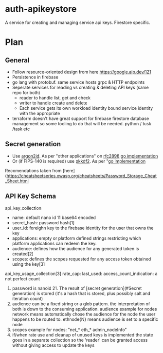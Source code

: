# auth-apikeystore
A service for creating and managing service api keys. Firestore specific.

# Plan
## General
* Follow resource-oriented design from here https://google.aip.dev/121 
* Persistence in firebase
* go lang with protobuf. same service hosts grpc & HTTP endpoints
* Seperate services for reading vs creating & deleting API keys (same repo for both)
    * reader to handle list, get and check
    * writer to handle create and delete
    * Each service gets its own workload identity bound service identity with the appropriate
* terraform doesn't have great support for firebase firestore database management so some tooling to do that will be needed. python / tusk /task etc

## Secret generation
* Use [argon2id](https://cheatsheetseries.owasp.org/cheatsheets/Password_Storage_Cheat_Sheet.html#argon2id). As per "other applications" on [rfc2898](https://www.ietf.org/rfc/rfc2898.txt) [go implementation](https://pkg.go.dev/golang.org/x/crypto/argon2)
* Or (if FIPS-140 is required) use [pkkdf2](https://cheatsheetseries.owasp.org/cheatsheets/Password_Storage_Cheat_Sheet.html#pbkdf2). As per "[go implementation](https://pkg.go.dev/golang.org/x/crypto/pbkdf2)

Recomendations taken from [here](https://cheatsheetseries.owasp.org/cheatsheets/Password_Storage_Cheat_Sheet.html

## API Key Schema

api_key_collection
* name: default nano id 11 base64 encoded
* secret_hash: password hash[1]
* user_id: foreighn key to the firebase identity for the user that owns the key
* applications: empty or platform defined strings restricting which platform applications can redeem the key.
* audience: defines how the audience for any generated token is created[2]
* scopes: defines the scopes requested for any access token obtained using the key[3]

api_key_usage_collection[3]
rate_cap: 
last_used:
access_count_indication: a not perfect count 

1. password is nanoid 21. The result of [secret generation](#Secret generation) is stored (it's a hash that is stored, plus possibly salt and iteration count)
2. audience can be a fixed string or a glob pattern. the interpretation of both is down to the consuming application. audience example for nodes network means automatically chose the audience for the node the user happens to be routed to. ethnode{N} means audience is set to a specific node
3. scopes example for nodes: "net_* eth_* admin_nodeInfo"
4. if/when rate use and cleanup of unused keys is implemented the state goes in a separate collection so the 'reader' can be granted access without giving access to update the keys
